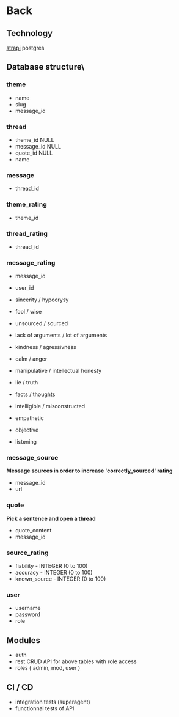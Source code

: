 # Back
## Technology
[strapi](https://strapi.io/)
postgres

## Database structure\
### theme
- name
- slug
- message_id

### thread
- theme_id NULL
- message_id NULL
- quote_id NULL
- name

### message
- thread_id

### theme_rating
- theme_id

### thread_rating
- thread_id

### message_rating
- message_id
- user_id

- sincerity / hypocrysy
- fool / wise
- unsourced / sourced
- lack of arguments / lot of arguments
- kindness / agressivness
- calm / anger
- manipulative / intellectual honesty
- lie / truth
- facts / thoughts
- intelligible / misconstructed

- empathetic
- objective
- listening

### message_source
**Message sources in order to increase 'correctly_sourced' rating**
- message_id
- url

### quote
**Pick a sentence and open a thread**
- quote_content
- message_id

### source_rating
- fiability - INTEGER (0 to 100)
- accuracy - INTEGER (0 to 100)
- known_source - INTEGER (0 to 100)

### user
- username
- password
- role

## Modules
- auth
- rest CRUD API for above tables with role access
- roles ( admin, mod, user )

## CI / CD
- integration tests (superagent)
- functionnal tests of API